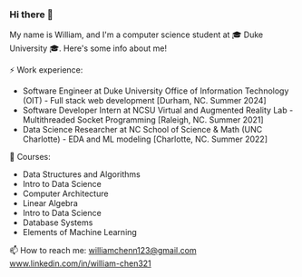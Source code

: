 ### Hi there 👋

My name is William, and I'm a computer science student at 🎓 Duke University 🎓. Here's some info about me!

⚡ Work experience:
- Software Engineer at Duke University Office of Information Technology (OIT) - Full stack web development [Durham, NC. Summer 2024]
- Software Developer Intern at NCSU Virtual and Augmented Reality Lab - Multithreaded Socket Programming [Raleigh, NC. Summer 2021]
- Data Science Researcher at NC School of Science & Math (UNC Charlotte) - EDA and ML modeling [Charlotte, NC. Summer 2022]



🌱 Courses:
- Data Structures and Algorithms
- Intro to Data Science
- Computer Architecture
- Linear Algebra
- Intro to Data Science
- Database Systems
- Elements of Machine Learning

📫 How to reach me: 
williamchenn123@gmail.com
www.linkedin.com/in/william-chen321
